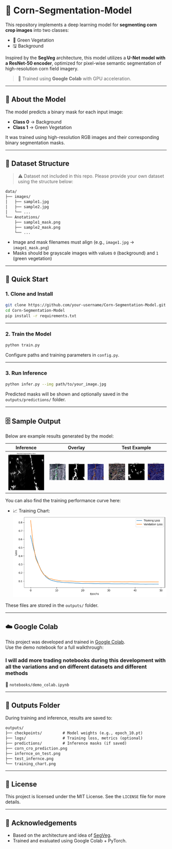 # 🌽 Corn-Segmentation-Model

This repository implements a deep learning model for **segmenting corn crop images** into two classes:
- 🌱 Green Vegetation  
- 🖫 Background  

Inspired by the **SegVeg** architecture, this model utilizes a **U-Net model with a ResNet-50 encoder**, optimized for pixel-wise semantic segmentation of high-resolution corn field imagery.

> 🚀 Trained using **Google Colab** with GPU acceleration.

---

## 🧐 About the Model

The model predicts a binary mask for each input image:
- **Class 0** → Background  
- **Class 1** → Green Vegetation  

It was trained using high-resolution RGB images and their corresponding binary segmentation masks.

---

## 📂 Dataset Structure

> ⚠️ Dataset not included in this repo. Please provide your own dataset using the structure below:

```
data/
├── images/
│   ├── sample1.jpg
│   ├── sample2.jpg
│   └── ...
└── Anotations/
    ├── sample1_mask.png
    ├── sample2_mask.png
    └── ...
```

- Image and mask filenames must align (e.g., `image1.jpg` → `image1_mask.png`)
- Masks should be grayscale images with values `0` (background) and `1` (green vegetation)

---

## 🚀 Quick Start

### 1. Clone and Install

```bash
git clone https://github.com/your-username/Corn-Segmentation-Model.git
cd Corn-Segmentation-Model
pip install -r requirements.txt
```

---

### 2. Train the Model

```bash
python train.py
```

Configure paths and training parameters in `config.py`.

---

### 3. Run Inference

```bash
python infer.py --img path/to/your_image.jpg
```

Predicted masks will be shown and optionally saved in the `outputs/predictions/` folder.

---

## 🗄️ Sample Output

Below are example results generated by the model:

| Inference | Overlay | Test Example |
|-----------|---------|--------------|
| ![](outputs/corn_cro_prediction.png) | ![](outputs/infernce_on_test.png) | ![](outputs/test_infernce.png) |

You can also find the training performance curve here:

- 📈 Training Chart: ![](outputs/training_chart.png)

These files are stored in the `outputs/` folder.

---

## ☁️ Google Colab

This project was developed and trained in [Google Colab](https://colab.research.google.com/).  
Use the demo notebook for a full walkthrough:

### I will add more trading notebooks during this development with all the variations and on different datasets and different methods

📓 `notebooks/demo_colab.ipynb`

---

## 📁 Outputs Folder

During training and inference, results are saved to:

```
outputs/
├── checkpoints/         # Model weights (e.g., epoch_10.pt)
├── logs/                # Training loss, metrics (optional)
├── predictions/         # Inference masks (if saved)
├── corn_cro_prediction.png
├── infernce_on_test.png
├── test_infernce.png
└── training_chart.png
```

---

## 📃 License

This project is licensed under the MIT License. See the `LICENSE` file for more details.

---

## 🙌 Acknowledgements

- Based on the architecture and idea of [SegVeg](https://github.com/AussieWheat/SegVeg).
- Trained and evaluated using Google Colab + PyTorch.

